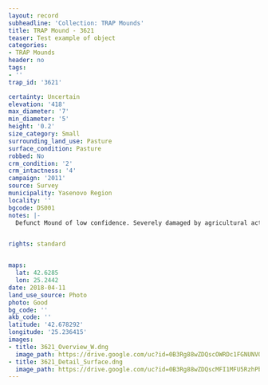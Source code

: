 ```yaml
---
layout: record
subheadline: 'Collection: TRAP Mounds'
title: TRAP Mound - 3621
teaser: Test example of object
categories:
- TRAP Mounds
header: no
tags:
- ''
trap_id: '3621'

certainty: Uncertain
elevation: '418'
max_diameter: '7'
min_diameter: '5'
height: '0.2'
size_category: Small
surrounding_land_use: Pasture
surface_condition: Pasture
robbed: No
crm_condition: '2'
crm_intactness: '4'
campaign: '2011'
source: Survey
municipality: Yasenovo Region
locality: ''
bgcode: DS001
notes: |-
  Defunct Mound of low confidence. Severely damaged by agricultural activity.


rights: standard


maps:
  lat: 42.6285
  lon: 25.2442
date: 2018-04-11
land_use_source: Photo
photo: Good
bg_code: ''
akb_code: ''
latitude: '42.678292'
longitude: '25.236415'
images:
- title: 3621_Overview_W.dng
  image_path: https://drive.google.com/uc?id=0B3Rg88wZDQscOWRDc1FGNUNVOEU
- title: 3621_Detail_Surface.dng
  image_path: https://drive.google.com/uc?id=0B3Rg88wZDQscMFI1MFU5RzhPbGM
---
```

